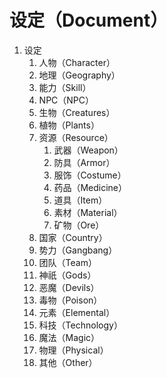 # 设定（Document）

1. 设定
   1. 人物（Character）
   2. 地理（Geography）
   3. 能力（Skill）
   4. NPC（NPC）
   5. 生物（Creatures）
   6. 植物（Plants）
   7. 资源（Resource）
      1. 武器（Weapon）
      2. 防具（Armor）
      3. 服饰（Costume）
      4. 药品（Medicine）
      5. 道具（Item）
      6. 素材（Material）
      7. 矿物（Ore）
   8. 国家（Country）
   9. 势力（Gangbang）
   10. 团队（Team）
   11. 神祇（Gods）
   12. 恶魔（Devils）
   13. 毒物（Poison）
   14. 元素（Elemental）
   15. 科技（Technology）
   16. 魔法（Magic）
   17. 物理（Physical）
   18. 其他（Other）